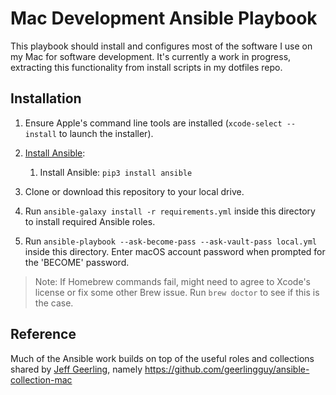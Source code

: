 # Mac Development Ansible Playbook

This playbook should install and configures most of the software I use on my Mac for software development. It's currently a work in progress, extracting this functionality from install scripts in my dotfiles repo.

## Installation

1. Ensure Apple's command line tools are installed (`xcode-select --install` to launch the installer).
2. [Install Ansible](https://docs.ansible.com/ansible/latest/installation_guide/index.html):

   1. Install Ansible: `pip3 install ansible`

3. Clone or download this repository to your local drive.
4. Run `ansible-galaxy install -r requirements.yml` inside this directory to install required Ansible roles.
5. Run `ansible-playbook --ask-become-pass --ask-vault-pass local.yml` inside this directory. Enter macOS account password when prompted for the 'BECOME' password.

> Note: If Homebrew commands fail, might need to agree to Xcode's license or fix some other Brew issue. Run `brew doctor` to see if this is the case.

## Reference

Much of the Ansible work builds on top of the useful roles and collections shared by [Jeff Geerling](https://github.com/geerlingguy), namely <https://github.com/geerlingguy/ansible-collection-mac>
